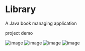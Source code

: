 # Library
 A Java book managing application

project demo

![image](https://github.com/Oxcarbazerpine/Library/pictures/login.JPG)
![image](https://github.com/Oxcarbazerpine/Library/pictures/home.JPG)
![image](https://github.com/Oxcarbazerpine/Library/pictures/find.JPG)
![image](https://github.com/Oxcarbazerpine/Library/pictures/add.JPG)